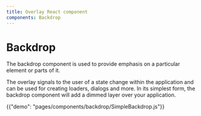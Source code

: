 ```yaml
---
title: Overlay React component
components: Backdrop
---
```


# Backdrop

<p class="description">The backdrop component is used to provide emphasis on a particular element or parts of it.</p>

The overlay signals to the user of a state change within the application and can be used for creating loaders, dialogs and more.
In its simplest form, the backdrop component will add a dimmed layer over your application.

{{"demo": "pages/components/backdrop/SimpleBackdrop.js"}}
